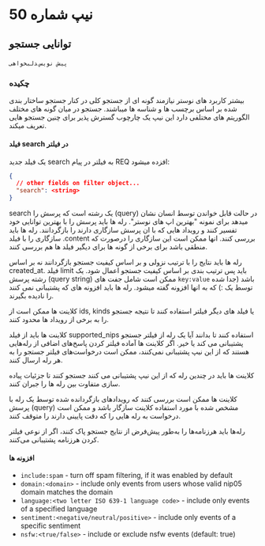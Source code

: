 
# نیپ شماره 50  

## توانایی جستجو

`پیش نویس` ‍‍`دلبخواهی`

### چکیده 

بیشتر کاربرد های نوستر نیازمند گونه ای از جستجو کلی در کنار جستجو ساختار بندی شده بر اساس برچسب ها و شناسه ها میباشند. جستجو در میان گونه های مختلف الگوریتم های مختلفی دارد این نیپ یک چارچوب گسترش پذیر برای چنین جستجو هایی تعریف میکند.

#### فیلد search در فیلتر

یک فیلد جدید search به فیلتر در پیام REQ افزده میشود:

```json
{
  // other fields on filter object...
  "search": <string>
}
```

search یک رشته است که پرسش را (query) در حالت قابل خواندن توسط انسان نشان میدهد برای نمونه "بهترین اپ های نوستر". رله ها باید پرسش را با بهترین توانایی خود تفسیر کنند و رویداد هایی که با ان پرسش سازگاری دارند را بازگردانند. رله ها باید سازگاری را با فیلد .content بررسی کنند. انها ممکن است این سازگاری را درصورت که منطقی باشد برای برخی از گونه ها برای دیگیر فیلد ها هم بررسی کنند.

رله ها باید نتایج را با ترتیب نزولی و بر اساس کیفیت جستجو بازگردانند نه بر اساس created_at. فیلد limit باید پس ترتیب بندی بر اساس کیفیت جستجو اعمال شود. یک رشته پرسش (query string) ممکن است شامل جفت های `key:value` باشد (جدا شده توسط یک :) که به انها افزونه گفته میشود. رله ها باید افزونه های که پشتیبانی نمی کنند را نادیده بگیرند.

کلاینت ها ممکن است از ids, kinds یا فیلد های دیگر فیلتر استفاده کنند تا نتیجه جستجو را به برخی از رویداد ها محدود کنند.

کلاینت ها باید از فیلد supported_nips استفاده کنند تا بدانند آیا یک رله از فیلتر جستجو پشتیبانی می کند یا خیر. اگر کلاینت ها آماده فیلتر کردن پاسخ‌های 
اضافی از رله‌هایی هستند که از این نیپ پشتیبانی نمی‌کنند، ممکن است درخواست‌های فیلتر جستجو را به هر رله ارسال کنند.

کلاینت ها باید در چندین رله که از این نیپ پشتیبانی می کنند جستجو کنند تا جزئیات پیاده سازی متفاوت بین رله ها را جبران کنند.

کلاینت ها ممکن است بررسی کنند که رویدادهای بازگردانده شده توسط یک رله با پرسش (query) مشخص شده با مورد استفاده کلاینت سازگار باشد و ممکن است درخواست به رله هایی را که دقت پایینی دارند را متوقف کنند.

رله‌ها باید هرزنامه‌ها را به‌طور پیش‌فرض از نتایج جستجو پاک کنند، اگر از نوعی فیلتر کردن هرزنامه پشتیبانی می‌کنند.

#### افزونه ها

- `include:spam` - turn off spam filtering, if it was enabled by default
- `domain:<domain>` - include only events from users whose valid nip05 domain matches the domain
- `language:<two letter ISO 639-1 language code>` - include only events of a specified language
- `sentiment:<negative/neutral/positive>` - include only events of a specific sentiment
- `nsfw:<true/false>` - include or exclude nsfw events (default: true)

